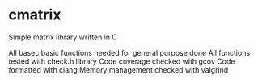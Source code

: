 # cmatrix
Simple matrix library written in C

All basec basic functions needed for general purpose done
All functions tested with check.h library
Code coverage checked with gcov
Code formatted with clang
Memory management checked with valgrind
